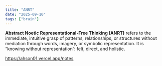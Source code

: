 ```yaml
---
title: "ANRT"
date: "2025-09-10"
tags: ["brain"]
---
```


**Abstract Noetic Representational-Free Thinking (ANRT)** refers to the immediate, intuitive grasp of patterns, relationships, or structures without mediation through words, imagery, or symbolic representation. It is “knowing without representation”: felt, direct, and holistic.

https://ahson01.vercel.app/notes